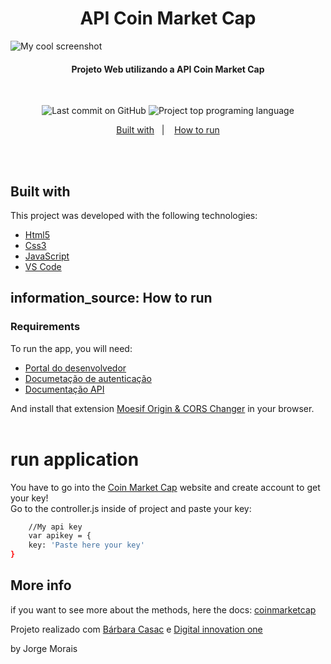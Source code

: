 <h1 align="center">
  API Coin Market Cap
    <br>
</h1>
<img src="./Captura de Tela 2021-06-16 às 14.44.28.png" alt="My cool screenshot"/>

<h4 align="center">
 Projeto Web utilizando a API Coin Market Cap
</h4>
<br>

<p align="center">
<img alt="Last commit on GitHub" src="https://img.shields.io/github/last-commit/mopanc/api-crypto-coins?color=2E8BC0">
<img alt="Project top programing language" src="https://img.shields.io/github/languages/top/Mopanc/api-crypto-coins?color=2E8BC0">
</p> 

<p align="center">
  <a href="built-with">Built with</a>&nbsp;&nbsp;&nbsp;|&nbsp;&nbsp;&nbsp;
  <a href="#information_source-how-to-run">How to run</a>
</p>
<br><br>

## Built with

This project was developed with the following technologies:

-  [Html5](https://www.w3schools.com/Tags/tag_div.asp)
-  [Css3](https://www.w3schools.com/Css/css_intro.asp)
-  [JavaScript](https://www.javascript.com/)
-  [VS Code](https://code.visualstudio.com/)

## information_source: How to run

### Requirements
To run the app, you will need:

 - [Portal do desenvolvedor](https://pro.coinmarketcap.com/account)
 - [Documetação de autenticação](https://coinmarketcap.com/api/documentation/v1/#section/Authentication)
 - [Documentação API](https://coinmarketcap.com/api/documentation/v1/#)

And install that extension [Moesif Origin & CORS Changer](https://chrome.google.com/webstore/detail/moesif-origin-cors-change/digfbfaphojjndkpccljibejjbppifbc) in your browser.
<br>
<br>


# run application

You have to go into the  [Coin Market Cap](https://coinmarketcap.com/api/) website and create account to get your key!
<br>
Go to the controller.js inside of project and paste your key:

```bash
    //My api key
    var apikey = {
    key: 'Paste here your key'
}
```


## More info

if you want to see more about the methods, here the docs: [coinmarketcap](https://coinmarketcap.com/api/documentation/v1/#)

Projeto realizado com [Bárbara Casac](https://github.com/bahcasac) e [Digital innovation one](https://web.digitalinnovation.one)

by Jorge Morais